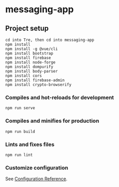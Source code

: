 # messaging-app

## Project setup
```
cd into Tre, then cd into messaging-app
npm install
npm install -g @vue/cli
npm install bootstrap
npm install firebase
npm install node-forge
npm install dompurify
npm install body-parser
npm install cors
npm install firebase-admin
npm install crypto-browserify

```

### Compiles and hot-reloads for development
```
npm run serve
```

### Compiles and minifies for production
```
npm run build
```

### Lints and fixes files
```
npm run lint
```

### Customize configuration
See [Configuration Reference](https://cli.vuejs.org/config/).
